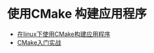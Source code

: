 # 使用CMake 构建应用程序

* [在linux下使用CMake构建应用程序](https://www.ibm.com/developerworks/cn/linux/l-cn-cmake/index.html)
* [CMake入门实战](http://www.hahack.com/codes/cmake/)
